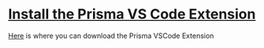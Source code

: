 # [Install the Prisma VS Code Extension](https://egghead.io/lessons/prisma-install-the-prisma-vs-code-extension)

<TimeStamp start="0:19" end="0:26">

[Here](https://marketplace.visualstudio.com/items?itemName=Prisma.prisma) is where you can download the Prisma VSCode Extension

</TimeStamp>
